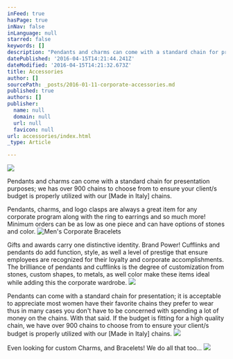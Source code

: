 ```yaml
---
inFeed: true
hasPage: true
inNav: false
inLanguage: null
starred: false
keywords: []
description: "Pendants and charms can come with a standard chain for presentation purposes; we has over 900 chains to choose from to ensure your client/s budget is properly utilized with our [Made in Italy] chains.\_"
datePublished: '2016-04-15T14:21:44.241Z'
dateModified: '2016-04-15T14:21:32.673Z'
title: Accessories
author: []
sourcePath: _posts/2016-01-11-corporate-accessories.md
published: true
authors: []
publisher:
  name: null
  domain: null
  url: null
  favicon: null
url: accessories/index.html
_type: Article

---
```

![](https://s3-us-west-2.amazonaws.com/the-grid-img/p/14ebc7d7754133420dada7efa81c2e41f15d920d.jpg)

Pendants and charms can come with a standard chain for presentation purposes; we has over 900 chains to choose from to ensure your client/s budget is properly utilized with our \[Made in Italy\] chains. 

Pendants, charms, and logo clasps are always a great item for any corporate program along with the ring to earrings and so much more!   Minimum orders can be as low as one piece and can have options of stones and color.
![Men's Corporate Bracelets](https://s3-us-west-2.amazonaws.com/the-grid-img/p/d0315bb28624f1cca6ffe5f74d6b2ab2cf6260d5.jpg)

Gifts and awards carry one distinctive identity.  Brand Power!  Cufflinks and pendants do add function, style, as well a level of prestige that ensure employees are recognized for their loyalty and corporate accomplishments.  The brilliance of pendants and cufflinks is the degree of customization from stones, custom shapes, to metals, as well color make these items ideal while adding this the corporate wardrobe.
![](https://s3-us-west-2.amazonaws.com/the-grid-img/p/126942973047c5b3d74a9a3e7e728bc72c2b9398.jpg)

Pendants can come with a standard chain for presentation; it is acceptable to appreciate most women have their favorite chains they prefer to wear thus in many cases you don't have to be concerned with spending a lot of money on the chains.  With that said.  If the budget is fitting for a high quality chain, we have over 900 chains to choose from to ensure your client/s budget is properly utilized with our \[Made in Italy\] chains.
![](https://s3-us-west-2.amazonaws.com/the-grid-img/p/4d6d02237823ddc44cc30a8637d5437ddb06cc8d.jpg)

Even looking for custom Charms, and Bracelets!  We do all that too...
![](https://the-grid-user-content.s3-us-west-2.amazonaws.com/5c0aad02-076a-4926-a885-a6407be51df3.jpg)